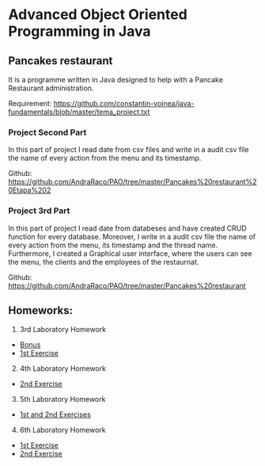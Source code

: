 # Advanced Object Oriented Programming in Java

## Pancakes restaurant
It is a programme written in Java designed to help with a Pancake Restaurant administration.

Requirement: https://github.com/constantin-voinea/java-fundamentals/blob/master/tema_proiect.txt

### Project Second Part
In this part of project I read date from csv files and write in a audit csv file the name of every action from the menu and its timestamp.

Github: https://github.com/AndraRaco/PAO/tree/master/Pancakes%20restaurant%20Etapa%202

### Project 3rd Part
In this part of project I read date from databeses and have created CRUD function for every database. Moreover, I write in a audit csv file the name of every action from the menu, its timestamp and the thread name. Furthermore, I created a Graphical user interface, where the users can see the menu, the clients and the employees of the restaurnat.

Github: https://github.com/AndraRaco/PAO/tree/master/Pancakes%20restaurant



## Homeworks: 
1. 3rd Laboratory Homework
  * [Bonus](https://github.com/AndraRaco/PAO/tree/master/Teme/Tema%20Laborator%203/Bonus)
  * [1st Exercise](https://github.com/AndraRaco/PAO/tree/master/Teme/Tema%20Laborator%203/Exercitiu%201)
  
2. 4th Laboratory Homework
  * [2nd Exercise](https://github.com/AndraRaco/PAO/tree/master/Teme/Tema%20Laborator%204/Exercitiul%202)
  
3. 5th Laboratory Homework
  * [1st and 2nd Exercises](https://github.com/AndraRaco/PAO/tree/master/Teme/Tema%20Laborator%205)

4. 6th Laboratory Homework
  * [1st Exercise](https://github.com/AndraRaco/PAO/tree/master/Teme/Tema%20Laborator%206/src/exercitiul1)
  * [2nd Exercise](https://github.com/AndraRaco/PAO/tree/master/Teme/Tema%20Laborator%206/src/exercitiul2)
